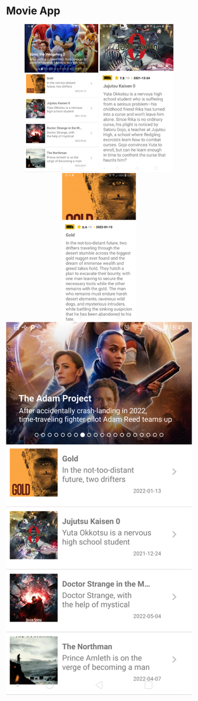 # Movie App



<p align="center">
<a href = ""><img src="https://github.com/mahmut-salih-cicek/The-Move-Iedb-App/blob/main/ss/Screenshot_20220422-154045.png?raw=true" width="200px"></a>
<a href = ""><img src="https://github.com/mahmut-salih-cicek/The-Move-Iedb-App/blob/main/ss/Screenshot_20220422-154054.png?raw=true" width="200px"></a>
  <a href = ""><img src="https://github.com/mahmut-salih-cicek/The-Move-Iedb-App/blob/main/ss/Screenshot_20220422-154125.png?raw=true" width="200px"></a>
   <a href = ""><img src="https://github.com/mahmut-salih-cicek/The-Move-Iedb-App/blob/main/ss/Screenshot_20220422-154236.png?raw=true"></a>
</p>
